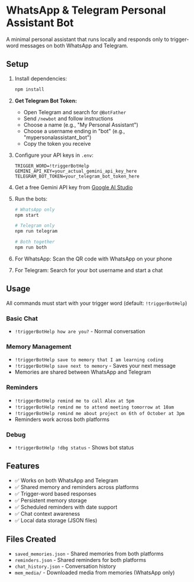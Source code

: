 # WhatsApp & Telegram Personal Assistant Bot

A minimal personal assistant that runs locally and responds only to trigger-word messages on both WhatsApp and Telegram.

## Setup

1. Install dependencies:
   ```bash
   npm install
   ```

2. **Get Telegram Bot Token:**
   - Open Telegram and search for `@BotFather`
   - Send `/newbot` and follow instructions
   - Choose a name (e.g., "My Personal Assistant")
   - Choose a username ending in "bot" (e.g., "mypersonalassistant_bot")
   - Copy the token you receive

3. Configure your API keys in `.env`:
   ```
   TRIGGER_WORD=!triggerBotHelp
   GEMINI_API_KEY=your_actual_gemini_api_key_here
   TELEGRAM_BOT_TOKEN=your_telegram_bot_token_here
   ```

4. Get a free Gemini API key from [Google AI Studio](https://makersuite.google.com/app/apikey)

5. Run the bots:
   ```bash
   # WhatsApp only
   npm start
   
   # Telegram only
   npm run telegram
   
   # Both together
   npm run both
   ```

6. For WhatsApp: Scan the QR code with WhatsApp on your phone
7. For Telegram: Search for your bot username and start a chat

## Usage

All commands must start with your trigger word (default: `!triggerBotHelp`)

### Basic Chat
- `!triggerBotHelp how are you?` - Normal conversation

### Memory Management
- `!triggerBotHelp save to memory that I am learning coding`
- `!triggerBotHelp save next to memory` - Saves your next message
- Memories are shared between WhatsApp and Telegram

### Reminders
- `!triggerBotHelp remind me to call Alex at 5pm`
- `!triggerBotHelp remind me to attend meeting tomorrow at 10am`
- `!triggerBotHelp remind me about project on 6th of October at 3pm`
- Reminders work across both platforms

### Debug
- `!triggerBotHelp !dbg status` - Shows bot status

## Features

- ✅ Works on both WhatsApp and Telegram
- ✅ Shared memory and reminders across platforms
- ✅ Trigger-word based responses
- ✅ Persistent memory storage
- ✅ Scheduled reminders with date support
- ✅ Chat context awareness
- ✅ Local data storage (JSON files)

## Files Created
- `saved_memories.json` - Shared memories from both platforms
- `reminders.json` - Shared reminders for both platforms
- `chat_history.json` - Conversation history
- `mem_media/` - Downloaded media from memories (WhatsApp only)
